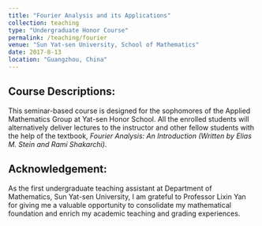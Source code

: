 ```yaml
---
title: "Fourier Analysis and its Applications"
collection: teaching
type: "Undergraduate Honor Course"
permalink: /teaching/fourier
venue: "Sun Yat-sen University, School of Mathematics"
date: 2017-8-13
location: "Guangzhou, China"
---
```


## Course Descriptions:

This seminar-based course is designed for the sophomores of the Applied Mathematics Group at Yat-sen Honor School. All the enrolled students will alternatively deliver lectures to the instructor and other fellow students with the help of the textbook, _Fourier Analysis: An Introduction (Written by Elias M. Stein and Rami Shakarchi)_.


## Acknowledgement:

As the first undergraduate teaching assistant at Department of Mathematics, Sun Yat-sen University, I am grateful to Professor Lixin Yan for giving me a valuable opportunity to consolidate my mathematical foundation and enrich my academic teaching and grading experiences.
